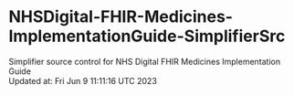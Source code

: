 # NHSDigital-FHIR-Medicines-ImplementationGuide-SimplifierSrc  
Simplifier source control for NHS Digital FHIR Medicines Implementation Guide  
Updated at: Fri Jun  9 11:11:16 UTC 2023
